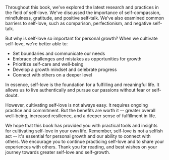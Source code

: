 
Throughout this book, we've explored the latest research and practices in the field of self-love. We've discussed the importance of self-compassion, mindfulness, gratitude, and positive self-talk. We've also examined common barriers to self-love, such as comparison, perfectionism, and negative self-talk.

But why is self-love so important for personal growth? When we cultivate self-love, we're better able to:

* Set boundaries and communicate our needs
* Embrace challenges and mistakes as opportunities for growth
* Prioritize self-care and well-being
* Develop a growth mindset and celebrate progress
* Connect with others on a deeper level

In essence, self-love is the foundation for a fulfilling and meaningful life. It allows us to live authentically and pursue our passions without fear or self-doubt.

However, cultivating self-love is not always easy. It requires ongoing practice and commitment. But the benefits are worth it -- greater overall well-being, increased resilience, and a deeper sense of fulfillment in life.

We hope that this book has provided you with practical tools and insights for cultivating self-love in your own life. Remember, self-love is not a selfish act -- it's essential for personal growth and our ability to connect with others. We encourage you to continue practicing self-love and to share your experiences with others. Thank you for reading, and best wishes on your journey towards greater self-love and self-growth.
